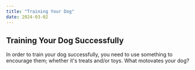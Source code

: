 ```yaml
---
title: "Training Your Dog"
date: 2024-03-02
---
```

## Training Your Dog Successfully
In order to train your dog successfully, you need to use something to encourage them; whether it's treats and/or toys. What motovates your dog?
